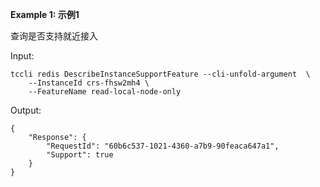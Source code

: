 **Example 1: 示例1**

查询是否支持就近接入

Input: 

```
tccli redis DescribeInstanceSupportFeature --cli-unfold-argument  \
    --InstanceId crs-fhsw2mh4 \
    --FeatureName read-local-node-only
```

Output: 
```
{
    "Response": {
        "RequestId": "60b6c537-1021-4360-a7b9-90feaca647a1",
        "Support": true
    }
}
```

